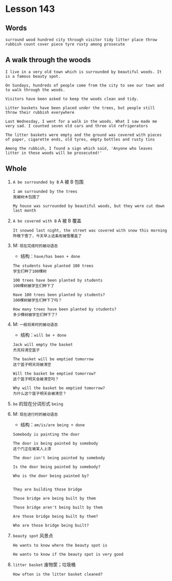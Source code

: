 # Lesson 143

## Words

```
surround wood hundred city through visitor tidy litter place throw rubbish count cover piece tyre rusty among prosecute
```

## A walk through the woods

```
I live in a very old town which is surrounded by beautiful woods. It is a famous beauty spot.

On Sundays, hundreds of people come from the city to see our town and to walk through the woods.

Visitors have been asked to keep the woods clean and tidy.

Litter baskets have been placed under the trees, but people still throw their rubbish everywhere

Last Wednesday, I went for a walk in the woods. What I saw made me very sad. I counted seven old cars and three old refrigerators

The litter baskets were empty and the ground was covered with pieces of paper, cigarette ends, old tyres, empty bottles and rusty tins

Among the rubbish, I found a sign which said, 'Anyone who leaves litter in these woods will be prosecuted!'
```

## Whole

1. `A be surrounded by B` A 被 B 包围

   ```
   I am surrounded by the trees
   我被树木包围了

   My house was surrounded by beautiful woods, but they were cut down last month
   ```

2. `A be covered with B` A 被 B 覆盖

   ```
   It snowed last night, the street was covered with snow this morning
   昨晚下雪了，今天早上这条街被雪覆盖了
   ```

3. M: `现在完成时的被动语态`

   - 结构：`have/has been + done`

   ```
   The students have planted 100 trees
   学生们种了100棵树

   100 trees have been planted by students
   100棵树被学生们种下了

   Have 100 trees been planted by students?
   100棵树被学生们种下了吗？

   How many trees have been planted by students?
   多少棵树被学生们种下了?
   ```

4. M: `一般将来时的被动语态`

   - 结构：`will be + done`

   ```
   Jack will empty the basket
   杰克将清空篮子

   The basket will be emptied tomorrow
   这个篮子明天将被清空

   Will the basket be emptied tomorrow?
   这个篮子明天会被清空吗？

   Why will the basket be emptied tomorrow?
   为什么这个篮子明天会被清空？
   ```

5. `be` 的现在分词形式 `being`

6. M: `现在进行时的被动语态`

   - 结构：`am/is/are being + done`

   ```
   Somebody is painting the door

   The door is being painted by somebody
   这个门正在被某人上漆

   The door isn't being painted by somebody

   Is the door being painted by somebody?

   Who is the door being painted by?


   They are building those bridge

   Those bridge are being built by them

   Those bridge aren't being built by them

   Are those bridge being built by them?

   Who are those bridge being built?
   ```

7. `beauty spot` 风景点

   ```
   He wants to know where the beauty spot is

   He wants to know if the beauty spot is very good
   ```

8. `litter basket` 废物筐；垃圾桶

   ```
   How often is the litter basket cleaned?
   ```
